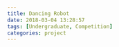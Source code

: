 ```yaml
---
title: Dancing Robot
date: 2018-03-04 13:28:57
tags: [Undergraduate, Competition]
categories: project
---
```


